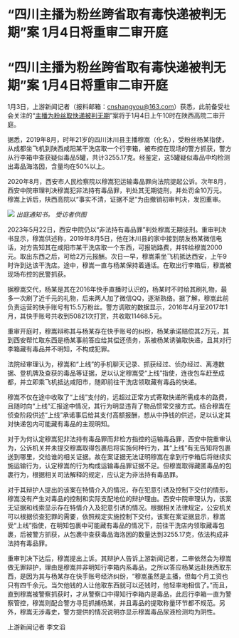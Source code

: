 # “四川主播为粉丝跨省取有毒快递被判无期”案 1月4日将重审二审开庭

# “四川主播为粉丝跨省取有毒快递被判无期”案 1月4日将重审二审开庭

1月3日，上游新闻记者（报料邮箱：cnshangyou@163.com）获悉，此前备受社会关注的“[主播为粉丝取快递被判无期](https://news.qq.com/rain/a/20230616A0AAZN00)”案将于1月4日上午10时在陕西高院二审开庭。

据悉，2019年8月，时年21岁的四川沐川县主播穆嵩（化名），受粉丝杨某指使，从成都坐飞机到陕西咸阳某干洗店取一个行李箱，被布控在现场的警方抓获，警方从行李箱中查获疑似毒品5罐，共计3255.17克。经鉴定，这5罐疑似毒品中均检测出毒品海洛因，含量均在50%以上。

2020年8月，西安市人民检察院以穆嵩犯运输毒品罪向法院提起公诉。次年8月，西安中院审理判决穆嵩犯非法持有毒品罪，判处其无期徒刑，并处罚金10万元。穆嵩上诉后，陕西高院以“事实不清，证据不足”为由撤销初审判决，发回重审。

![](https://inews.gtimg.com/om_bt/ONZDMzqdicHLjv1eIV8rLXZg6EzdrV1FtQp6n04GJ8FKAAA/1000)
_出庭通知书。 受访者供图_

2023年5月22日，西安中院仍以“非法持有毒品罪”判处穆嵩无期徒刑。重审判决书显示，穆嵩供述称，2019年8月5日，他在沐川县的家中接到朋友杨某微信电话，对方告知其在咸阳市某干洗店取一个东西，可报销路费，并转给穆嵩2000元。取出东西之后，可给2万元报酬。次日一早，穆嵩乘坐飞机抵达西安，上午9时许到达该干洗店。途中，穆嵩一直与杨某保持着通话。在取出行李箱后，穆嵩被现场布控的民警抓获。

据穆嵩交代，杨某是其在2016年快手直播时认识的，杨某时不时给其刷礼物，最多一次刷了近千元的礼物，后来两人加了微信QQ，逐渐熟络。据了解，穆嵩此前负责运营的快手账号有15.5万粉丝。警方调取的数据显示，2016年4月至2017年1月，其快手账号共收到50821次打赏，共收取11468.5元。

重审开庭时，穆嵩辩称其与杨某存在快手账号的纠纷，杨某承诺赔偿其2万元，其到西安帮忙取东西是杨某事前答应给其偿还债务，系被杨某诱骗取快递，且其对行李箱藏有毒品并不明知，不构成犯罪。

法院经审理认为，穆嵩和“上线”的手机聊天记录、抓获经过、侦办经过、离港数据、登机牌及查获的毒品等证据，足以认定穆嵩受“上线”指使，连夜包车赶至成都，并立即乘飞机抵达咸阳市，随即前往干洗店领取藏有毒品的快递。

穆嵩不仅在途中收取了“上线”支付的，远超过正常方式寄取快递所需成本的路费，且随时向“上线”汇报途中情况，其行为明显违背了物品惯常交接方式。结合穆嵩在侦查阶段供述“上线”承诺事后给其支付高额报酬，想从中挣钱的供述，足以认定其对快递包内可能藏有毒品的主观明知。

对于为何认定穆嵩犯非法持有毒品罪而非检方指控的运输毒品罪，西安中院重审认为，公诉机关并未提交穆嵩取得包裹后将实施何种行为，其“上线”有无告知将包裹送到哪里，交给谁的相关证据。故在案证据无法证明穆嵩在拿到行李箱后将继续实施运输行为，认定穆嵩的行为构成运输毒品罪证据不足。但穆嵩取得藏匿毒品的包裹行为，根据相关司法解释的规定，应认定为非法持有毒品罪。

对于其辩护人提出的该案在特情介入的情况，存在犯意引诱及控制下交付的情形，穆嵩没有产生对毒品的控制和实际支配地位的辩护理由。西安中院审理认为，该案无证据和线索显示存在特情介入及犯意引诱的情况。根据相关法律规定，公安机关可以根据侦查犯罪的需要，依照规定实施控制下交付。该案在案证据显示，穆嵩受“上线”指使，在明知包裹中可能藏有毒品的情况下，前往干洗店内领取藏毒包裹，后被警方抓获，从包裹中查获毒品海洛因的数量达到3255.17克，依法构成非法持有毒品罪。

重审判决下达后，穆嵩提出上诉。其辩护人告诉上游新闻记者，二审依然会为穆嵩做无罪辩护，理由是穆嵩并非明知行李箱内系毒品，之所以答应杨某远赴陕西取东西，是因为其与杨某存在快手账号经济纠纷，“穆嵩虽然是主播，但每个月工资也只有四千余元。当欠他钱的人让他取东西就可以还钱时，他轻率地相信了。”而且，直到穆嵩被警察抓获时，才从警察口中得知行李箱内是毒品，此后行李箱一直为警察管控，穆嵩则配合警方寻觅抓捕杨某，并且毒品的提取称量环节都不规范。另外，穆嵩无涉毒史，警方提供的情况说明亦显示穆嵩毒品尿液检测均为阴性。

上游新闻记者 李文滔


